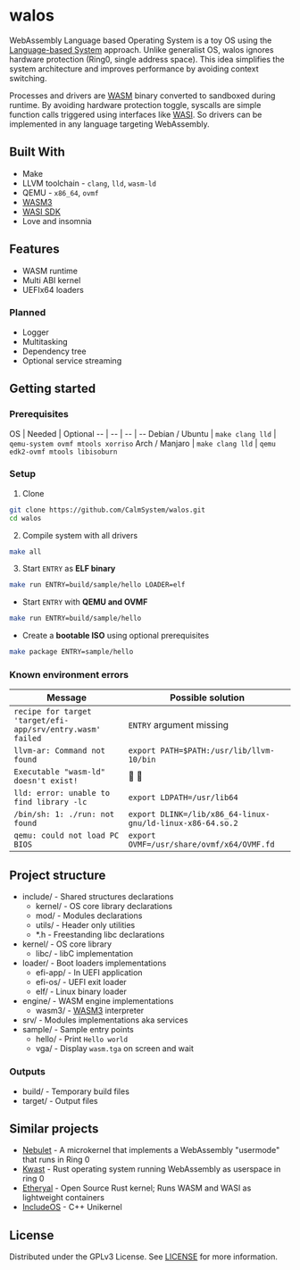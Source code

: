 # walos

WebAssembly Language based Operating System is a toy OS using the [Language-based System](https://en.wikipedia.org/wiki/Language-based_system) approach. Unlike generalist OS, walos ignores hardware protection (Ring0, single address space). This idea simplifies the system architecture and improves performance by avoiding context switching.

Processes and drivers are [WASM](https://webassembly.org/) binary converted to sandboxed during runtime. By avoiding hardware protection toggle, syscalls are simple function calls triggered using interfaces like [WASI](https://wasi.dev/). So drivers can be implemented in any language targeting WebAssembly.

## Built With

* Make
* LLVM toolchain - `clang`, `lld`, `wasm-ld`
* QEMU - `x86_64`, `ovmf`
* [WASM3](https://github.com/wasm3/wasm3)
* [WASI SDK](https://github.com/WebAssembly/wasi-sdk)
* Love and insomnia

## Features

* WASM runtime
* Multi ABI kernel
* UEFIx64 loaders

### Planned

* Logger
* Multitasking
* Dependency tree
* Optional service streaming

## Getting started

### Prerequisites

OS | Needed | Optional
-- | -- | -- | --
Debian / Ubuntu | `make clang lld` | `qemu-system ovmf mtools xorriso`
Arch / Manjaro | `make clang lld` | `qemu edk2-ovmf mtools libisoburn`

### Setup

1. Clone
```sh
git clone https://github.com/CalmSystem/walos.git
cd walos
```
2. Compile system with all drivers
```sh
make all
```
3. Start `ENTRY` as **ELF binary**
```sh
make run ENTRY=build/sample/hello LOADER=elf
```
* Start `ENTRY` with **QEMU and OVMF**
```sh
make run ENTRY=build/sample/hello
```
* Create a **bootable ISO** using optional prerequisites
```sh
make package ENTRY=sample/hello
```

### Known environment errors

Message | Possible solution
--- | ---
`recipe for target 'target/efi-app/srv/entry.wasm' failed` | `ENTRY` argument missing
`llvm-ar: Command not found` | `export PATH=$PATH:/usr/lib/llvm-10/bin`
`Executable "wasm-ld" doesn't exist!` | 🔼 🔼
`lld: error: unable to find library -lc` | `export LDPATH=/usr/lib64`
`/bin/sh: 1: ./run: not found` | `export DLINK=/lib/x86_64-linux-gnu/ld-linux-x86-64.so.2`
`qemu: could not load PC BIOS` | `export OVMF=/usr/share/ovmf/x64/OVMF.fd`

## Project structure

* include/ - Shared structures declarations
  * kernel/ - OS core library declarations
  * mod/ - Modules declarations
  * utils/ - Header only utilities
  * *.h - Freestanding libc declarations
* kernel/ - OS core library
  * libc/ - libC implementation
* loader/ - Boot loaders implementations
  * efi-app/ - In UEFI application
  * efi-os/ - UEFI exit loader
  * elf/ - Linux binary loader
* engine/ - WASM engine implementations
  * wasm3/ - [WASM3](https://github.com/wasm3/wasm3) interpreter
* srv/ - Modules implementations aka services
* sample/ - Sample entry points
  * hello/ - Print `Hello world`
  * vga/ - Display `wasm.tga` on screen and wait

### Outputs

* build/ - Temporary build files
* target/ - Output files

## Similar projects

* [Nebulet](https://github.com/nebulet/nebulet) - A microkernel that implements a WebAssembly "usermode" that runs in Ring 0
* [Kwast](https://github.com/kwast-os/kwast) - Rust operating system running WebAssembly as userspace in ring 0
* [Etheryal](https://github.com/etheryal/etheryal-kernel) - Open Source Rust kernel; Runs WASM and WASI as lightweight containers
* [IncludeOS](https://github.com/includeos/includeos) - C++ Unikernel

## License

Distributed under the GPLv3 License. See [LICENSE](LICENSE) for more information.